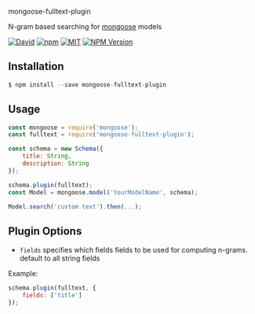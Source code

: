 mongoose-fulltext-plugin

N-gram based searching for [mongoose](https://github.com/Automattic/mongoose) models

[![David](https://img.shields.io/david/abukurov/mongoose-fulltext-plugin.svg)]()
[![npm](https://img.shields.io/npm/dt/mongoose-fulltext-plugin.svg)](https://www.npmjs.com/package/mongoose-fulltext-plugin)
[![MIT](https://img.shields.io/npm/l/mongoose-fulltext-plugin.svg)](https://github.com/abukurov/mongoose-fulltext-plugin/blob/master/LICENSE.md)
[![NPM Version](https://img.shields.io/npm/v/mongoose-fulltext-plugin.svg)](https://www.npmjs.com/package/mongoose-fulltext-plugin)


## Installation

```js
$ npm install --save mongoose-fulltext-plugin
```

## Usage

```js
const mongoose = require('mongoose');
const fulltext = require('mongoose-fulltext-plugin');

const schema = new Schema({
    title: String,
    description: String
});

schema.plugin(fulltext);
const Model = mongoose.model('YourModelName', schema);

Model.search('custom text').then(...);
```

## Plugin Options

- `fields` specifies which fields fields to be used for computing n-grams. default to all string fields

Example:

```js
schema.plugin(fulltext, {
    fields: ['title']
});
```